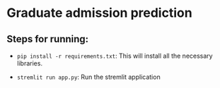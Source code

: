 # Graduate admission prediction

## Steps for running:

- `pip install -r requirements.txt`: This will install all the necessary libraries.

- `stremlit run app.py`: Run the stremlit application